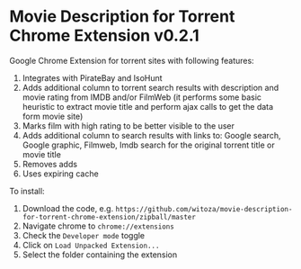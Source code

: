 Movie Description for Torrent Chrome Extension v0.2.1
=============================

Google Chrome Extension for torrent sites with following features:

1. Integrates with PirateBay and IsoHunt
2. Adds additional column to torrent search results with description and movie rating from IMDB and/or FilmWeb (it performs some basic heuristic to extract movie title and perform ajax calls to get the data form movie site)
3. Marks film with high rating to be better visible to the user 
3. Adds additional column to search results with links to:  Google search, Google graphic, Filmweb, Imdb search for the original torrent title or movie title
4. Removes adds
5. Uses expiring cache

To install:

1. Download the code, e.g. `https://github.com/witoza/movie-description-for-torrent-chrome-extension/zipball/master`
2. Navigate chrome to `chrome://extensions`
3. Check the `Developer mode` toggle
4. Click on `Load Unpacked Extension...`
5. Select the folder containing the extension